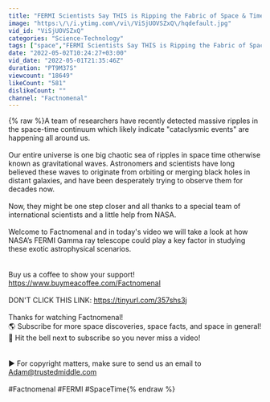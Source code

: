 ```yaml
---
title: "FERMI Scientists Say THIS is Ripping the Fabric of Space & Time"
image: "https:\/\/i.ytimg.com\/vi\/ViSjUOVSZxQ\/hqdefault.jpg"
vid_id: "ViSjUOVSZxQ"
categories: "Science-Technology"
tags: ["space","FERMI Scientists Say THIS is Ripping the Fabric of Space & Time","Factnomenal FERMI"]
date: "2022-05-02T10:24:27+03:00"
vid_date: "2022-05-01T21:35:46Z"
duration: "PT9M37S"
viewcount: "18649"
likeCount: "581"
dislikeCount: ""
channel: "Factnomenal"
---
```

{% raw %}A team of researchers have recently detected massive ripples in the space-time continuum which likely indicate &quot;cataclysmic events&quot; are happening all around us. <br /><br />Our entire universe is one big chaotic sea of ripples in space time otherwise known as gravitational waves. Astronomers and scientists have long believed these waves to originate from orbiting or merging black holes in distant galaxies, and have been desperately trying to observe them for decades now. <br /><br />Now, they might be one step closer and all thanks to a special team of international scientists and a little help from NASA. <br /><br />Welcome to Factnomenal and in today's video we will take a look at how NASA’s FERMI Gamma ray telescope could play a key factor in studying these exotic astrophysical scenarios. <br /><br /><br />Buy us a coffee to show your support!<br /><a rel="nofollow" target="blank" href="https://www.buymeacoffee.com/Factnomenal">https://www.buymeacoffee.com/Factnomenal</a>  <br /><br />DON'T CLICK THIS LINK: <a rel="nofollow" target="blank" href="https://tinyurl.com/357shs3j">https://tinyurl.com/357shs3j</a><br /><br />Thanks for watching Factnomenal!<br />🌎 Subscribe for more space discoveries, space facts, and space in general!<br />🔔 Hit the bell next to subscribe so you never miss a video!<br /><br /><br />► For copyright matters, make sure to send us an email to Adam@trustedmiddle.com<br /><br />#Factnomenal #FERMI #SpaceTime{% endraw %}
